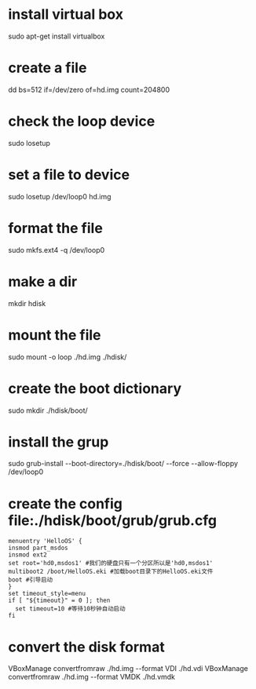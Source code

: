 # install virtual box
sudo apt-get install virtualbox
#  create a file
dd bs=512 if=/dev/zero of=hd.img count=204800
# check the loop device 
sudo losetup
#  set a file to device
sudo losetup /dev/loop0 hd.img
# format the file
sudo mkfs.ext4 -q /dev/loop0
# make a dir
mkdir hdisk
# mount the file
sudo mount -o loop ./hd.img ./hdisk/
# create the boot dictionary
sudo mkdir ./hdisk/boot/
# install the grup
sudo grub-install --boot-directory=./hdisk/boot/ --force --allow-floppy /dev/loop0
# create the config file:./hdisk/boot/grub/grub.cfg 
```
menuentry 'HelloOS' {
insmod part_msdos
insmod ext2
set root='hd0,msdos1' #我们的硬盘只有一个分区所以是'hd0,msdos1'
multiboot2 /boot/HelloOS.eki #加载boot目录下的HelloOS.eki文件
boot #引导启动
}
set timeout_style=menu
if [ "${timeout}" = 0 ]; then
  set timeout=10 #等待10秒钟自动启动
fi
```
# convert the disk format
VBoxManage convertfromraw ./hd.img --format VDI ./hd.vdi
VBoxManage convertfromraw ./hd.img --format VMDK ./hd.vmdk
